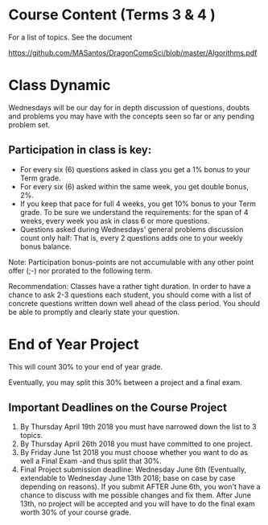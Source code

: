 # Course Content (Terms 3 & 4 )
For a list of topics. See the document

https://github.com/MASantos/DragonCompSci/blob/master/Algorithms.pdf

# Class Dynamic
Wednesdays will be our day for in depth discussion of questions, doubts and problems you may have with the concepts seen so far or any pending problem set.

## Participation in class is key:
* For every six (6) questions asked in class you get a 1% bonus to your Term grade.
* For every six (6) asked within the same week, you get double bonus, 2%.
* If you keep that pace for full 4 weeks, you get 10% bonus to your Term grade. To be sure we understand the requirements: for the span of 4 weeks, every week you ask in class 6 or more questions.
* Questions asked during Wednesdays' general problems discussion count only half: That is, every 2 questions adds one to your weekly bonus balance.

Note: Participation bonus-points are not accumulable with any other point offer (;-) nor prorated to the following term.

Recommendation: Classes have a rather tight duration. In order to have a chance to ask 2-3 questions each student, you should come with a list of concrete questions written down well ahead of the class period. You should be able to promptly and clearly state your question.

# End of Year Project
This will count 30% to your end of year grade.

Eventually, you may split this 30% between a project and a final exam.

## Important Deadlines on the Course Project

1. By Thursday April 19th 2018 you must have narrowed down the list to 3 topics.
1. By Thursday April 26th 2018 you must have committed to one project.
1. By Friday June 1st 2018 you must choose whether you want to do as well a Final Exam -and thus split that 30%. 
1. Final Project submission deadline: Wednesday June 6th (Eventually, extendable to Wednesday June 13th 2018; base on case by case depending on reasons). If you submit AFTER June 6th, you won't have a chance to discuss with me possible changes and fix them. After June 13th, no project will be accepted and you will have to do the final exam worth 30% of your course grade.


